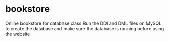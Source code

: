 # bookstore
Online bookstore for database class
Run the DDl and DML files on MySQL to create the database and make sure the database is running before using the website
